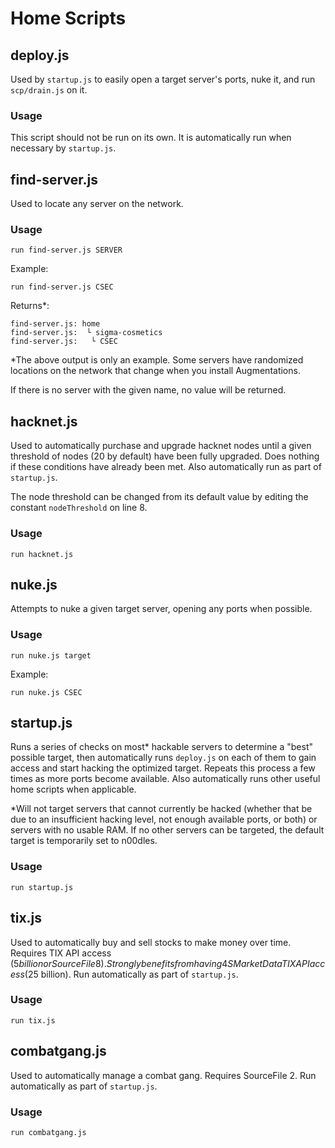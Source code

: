 # Home Scripts
## deploy.js
Used by `startup.js` to easily open a target server's ports, nuke it, and run `scp/drain.js` on it.
### Usage
This script should not be run on its own. It is automatically run when necessary by `startup.js`.
## find-server.js
Used to locate any server on the network.
### Usage
`run find-server.js SERVER`

Example:

`run find-server.js CSEC`

Returns*:

```Running script with 1 thread(s), pid 25 and args: ["CSEC"].
find-server.js: home
find-server.js:  └ sigma-cosmetics
find-server.js:   └ CSEC
```

*The above output is only an example. Some servers have randomized locations on the network that change when you install Augmentations.

If there is no server with the given name, no value will be returned.
## hacknet.js
Used to automatically purchase and upgrade hacknet nodes until a given threshold of nodes (20 by default) have been fully upgraded. Does nothing if these conditions have already been met. Also automatically run as part of `startup.js`.

The node threshold can be changed from its default value by editing the constant `nodeThreshold` on line 8.

### Usage
`run hacknet.js`
## nuke.js
Attempts to nuke a given target server, opening any ports when possible.
### Usage
`run nuke.js target`

Example:

`run nuke.js CSEC`
## startup.js
Runs a series of checks on most* hackable servers to determine a "best" possible target, then automatically runs `deploy.js` on each of them to gain access and start hacking the optimized target. Repeats this process a few times as more ports become available. Also automatically runs other useful home scripts when applicable.

*Will not target servers that cannot currently be hacked (whether that be due to an insufficient hacking level, not enough available ports, or both) or servers with no usable RAM. If no other servers can be targeted, the default target is temporarily set to n00dles.

### Usage
`run startup.js`
## tix.js
Used to automatically buy and sell stocks to make money over time. Requires TIX API access ($5 billion or SourceFile 8). Strongly benefits from having 4S Market Data TIX API access ($25 billion). Run automatically as part of `startup.js`.
### Usage
`run tix.js`
## combatgang.js
Used to automatically manage a combat gang. Requires SourceFile 2. Run automatically as part of `startup.js`.
### Usage
`run combatgang.js`
